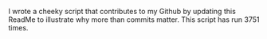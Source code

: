 I wrote a cheeky script that contributes to my Github by updating this ReadMe to illustrate why more than commits matter. This script has run 3751 times.